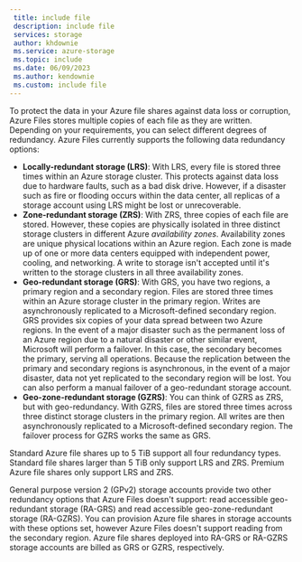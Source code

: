 ```yaml
---
 title: include file
 description: include file
 services: storage
 author: khdownie
 ms.service: azure-storage
 ms.topic: include
 ms.date: 06/09/2023
 ms.author: kendownie
 ms.custom: include file
---
```

To protect the data in your Azure file shares against data loss or corruption, Azure Files stores multiple copies of each file as they are written. Depending on your requirements, you can select different degrees of redundancy. Azure Files currently supports the following data redundancy options:

- **Locally-redundant storage (LRS)**: With LRS, every file is stored three times within an Azure storage cluster. This protects against data loss due to hardware faults, such as a bad disk drive. However, if a disaster such as fire or flooding occurs within the data center, all replicas of a storage account using LRS might be lost or unrecoverable.
- **Zone-redundant storage (ZRS)**: With ZRS, three copies of each file are stored. However, these copies are physically isolated in three distinct storage clusters in different Azure *availability zones*. Availability zones are unique physical locations within an Azure region. Each zone is made up of one or more data centers equipped with independent power, cooling, and networking. A write to storage isn't accepted until it's written to the storage clusters in all three availability zones. 
- **Geo-redundant storage (GRS)**: With GRS, you have two regions, a primary region and a secondary region. Files are stored three times within an Azure storage cluster in the primary region. Writes are asynchronously replicated to a Microsoft-defined secondary region. GRS provides six copies of your data spread between two Azure regions. In the event of a major disaster such as the permanent loss of an Azure region due to a natural disaster or other similar event, Microsoft will perform a failover. In this case, the secondary becomes the primary, serving all operations. Because the replication between the primary and secondary regions is asynchronous, in the event of a major disaster, data not yet replicated to the secondary region will be lost. You can also perform a manual failover of a geo-redundant storage account.
- **Geo-zone-redundant storage (GZRS)**: You can think of GZRS as ZRS, but with geo-redundancy. With GZRS, files are stored three times across three distinct storage clusters in the primary region. All writes are then asynchronously replicated to a Microsoft-defined secondary region. The failover process for GZRS works the same as GRS.

Standard Azure file shares up to 5 TiB support all four redundancy types. Standard file shares larger than 5 TiB only support LRS and ZRS. Premium Azure file shares only support LRS and ZRS.

General purpose version 2 (GPv2) storage accounts provide two other redundancy options that Azure Files doesn't support: read accessible geo-redundant storage (RA-GRS) and read accessible geo-zone-redundant storage (RA-GZRS). You can provision Azure file shares in storage accounts with these options set, however Azure Files doesn't support reading from the secondary region. Azure file shares deployed into RA-GRS or RA-GZRS storage accounts are billed as GRS or GZRS, respectively.